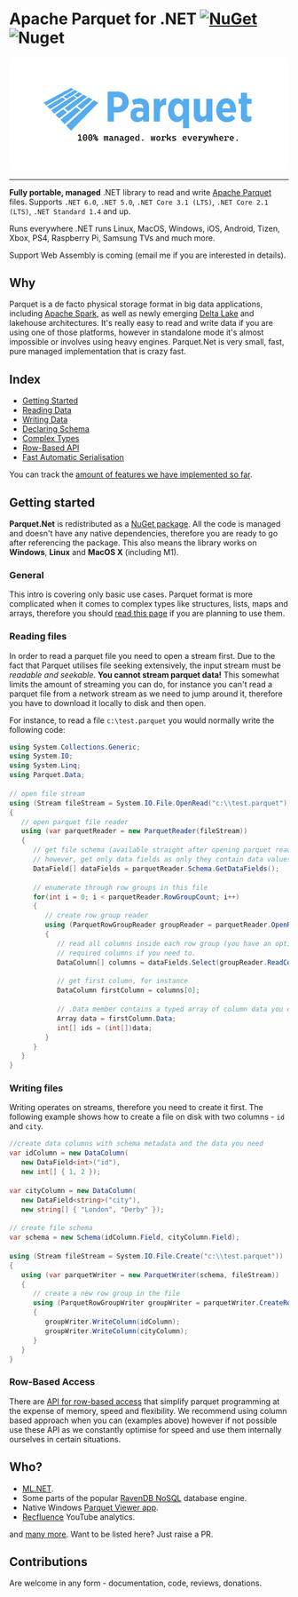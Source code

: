 # Apache Parquet for .NET [![NuGet](https://img.shields.io/nuget/v/Parquet.Net.svg)](https://www.nuget.org/packages/Parquet.Net) ![Nuget](https://img.shields.io/nuget/dt/Parquet.Net)


![Icon](img/banner.jpg)

---



**Fully portable, managed** .NET library to read and write [Apache Parquet](https://parquet.apache.org/) files. Supports `.NET 6.0`, `.NET 5.0`, `.NET Core 3.1 (LTS)`, `.NET Core 2.1 (LTS)`, `.NET Standard 1.4` and up. 

Runs everywhere .NET runs Linux, MacOS, Windows, iOS, Android, Tizen, Xbox, PS4, Raspberry Pi, Samsung TVs and much more.

Support Web Assembly is coming (email me if you are interested in details).

## Why

Parquet is a de facto physical storage format in big data applications, including [Apache Spark](https://spark.apache.org/), as well as newly emerging [Delta Lake](https://delta.io/) and lakehouse architectures. It's really easy to read and write data if you are using one of those platforms, however in standalone mode it's almost impossible or involves using heavy engines. Parquet.Net is very small, fast, pure managed implementation that is crazy fast.

## Index

- [Getting Started](#getting-started)
- [Reading Data](reading.md) 
- [Writing Data](writing.md)
- [Declaring Schema](schema.md)
- [Complex Types](complex-types.md)
- [Row-Based API](rows.md)
- [Fast Automatic Serialisation](serialisation.md)

You can track the [amount of features we have implemented so far](features.md).

## Getting started

**Parquet.Net** is redistributed as a [NuGet package](https://www.nuget.org/packages/Parquet.Net). All the code is managed and doesn't have any native dependencies, therefore you are ready to go after referencing the package. This also means the library works on **Windows**, **Linux** and **MacOS X** (including M1).

### General

This intro is covering only basic use cases. Parquet format is more complicated when it comes to complex types like structures, lists, maps and arrays, therefore you should [read this page](parquet-getting-started.md) if you are planning to use them.

### Reading files

In order to read a parquet file you need to open a stream first. Due to the fact that Parquet utilises file seeking extensively, the input stream must be *readable and seekable*. **You cannot stream parquet data!** This somewhat limits the amount of streaming you can do, for instance you can't read a parquet file from a network stream as we need to jump around it, therefore you have to download it locally to disk and then open.

For instance, to read a file `c:\test.parquet` you would normally write the following code:

```csharp
using System.Collections.Generic;
using System.IO;
using System.Linq;
using Parquet.Data;

// open file stream
using (Stream fileStream = System.IO.File.OpenRead("c:\\test.parquet"))
{
   // open parquet file reader
   using (var parquetReader = new ParquetReader(fileStream))
   {
      // get file schema (available straight after opening parquet reader)
      // however, get only data fields as only they contain data values
      DataField[] dataFields = parquetReader.Schema.GetDataFields();

      // enumerate through row groups in this file
      for(int i = 0; i < parquetReader.RowGroupCount; i++)
      {
         // create row group reader
         using (ParquetRowGroupReader groupReader = parquetReader.OpenRowGroupReader(i))
         {
            // read all columns inside each row group (you have an option to read only
            // required columns if you need to.
            DataColumn[] columns = dataFields.Select(groupReader.ReadColumn).ToArray();

            // get first column, for instance
            DataColumn firstColumn = columns[0];

            // .Data member contains a typed array of column data you can cast to the type of the column
            Array data = firstColumn.Data;
            int[] ids = (int[])data;
         }
      }
   }
}
```

### Writing files

Writing operates on streams, therefore you need to create it first. The following example shows how to create a file on disk with two columns - `id` and `city`.

```csharp
//create data columns with schema metadata and the data you need
var idColumn = new DataColumn(
   new DataField<int>("id"),
   new int[] { 1, 2 });

var cityColumn = new DataColumn(
   new DataField<string>("city"),
   new string[] { "London", "Derby" });

// create file schema
var schema = new Schema(idColumn.Field, cityColumn.Field);

using (Stream fileStream = System.IO.File.Create("c:\\test.parquet"))
{
   using (var parquetWriter = new ParquetWriter(schema, fileStream))
   {
      // create a new row group in the file
      using (ParquetRowGroupWriter groupWriter = parquetWriter.CreateRowGroup())
      {
         groupWriter.WriteColumn(idColumn);
         groupWriter.WriteColumn(cityColumn);
      }
   }
}
```

### Row-Based Access

There are [API for row-based access](rows.md) that simplify parquet programming at the expense of memory, speed and flexibility. We recommend using column based approach when you can (examples above) however if not possible use these API as we constantly optimise for speed and use them internally ourselves in certain situations.

## Who?

- [ML.NET](https://github.com/dotnet/machinelearning).
- Some parts of the popular [RavenDB NoSQL](https://ravendb.net/) database engine.
- Native Windows [Parquet Viewer app](https://github.com/mukunku/ParquetViewer).
- [Recfluence](https://github.com/markledwich2/Recfluence) YouTube analytics.

and [many more](https://github.com/aloneguid/parquet-dotnet/network/dependents). Want to be listed here? Just raise a PR.

## Contributions

Are welcome in any form - documentation, code, reviews, donations. 
